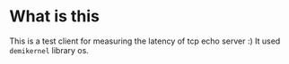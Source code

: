 # What is this

This is a test client for measuring the latency of tcp echo server :)
It used `demikernel` library os.
